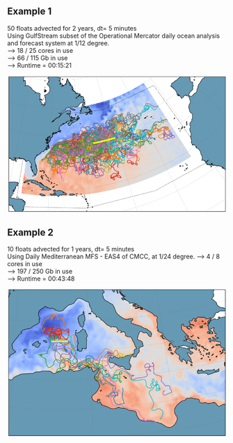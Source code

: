 ## Example 1
50 floats advected for 2 years, dt= 5 minutes  
Using GulfStream subset of the Operational Mercator daily ocean analysis and forecast system at 1/12 degree.  
--> 18 / 25 cores in use  
--> 66 / 115 Gb in use   
--> Runtime = 00:15:21 
  
![](https://raw.githubusercontent.com/euroargodev/VirtualFleet/master/50floats_linedep_2years.png?token=AEIGE7HB6J4MORC5IYKNVJC6L6TOK)  

## Example 2
10 floats advected for 1 years, dt= 5 minutes  
Using Daily Mediterranean MFS - EAS4 of CMCC, at 1/24 degree.
--> 4 / 8 cores in use  
--> 197 / 250 Gb in use   
--> Runtime = 00:43:48 
  
![](https://raw.githubusercontent.com/euroargodev/VirtualFleet/master/10_floats_med_1y.png?token=AEIGE7GWHRUVAY3NBRWA73S6L7IYA)









